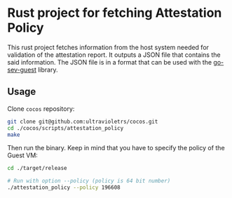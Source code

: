 # Rust project for fetching Attestation Policy
This rust project fetches information from the host system needed for validation of the attestation report. It outputs a JSON file that contains the said information.
The JSON file is in a format that can be used with the [go-sev-guest](https://github.com/google/go-sev-guest) library.

## Usage
Clone `cocos` repository:
```bash
git clone git@github.com:ultravioletrs/cocos.git
cd ./cocos/scripts/attestation_policy 
make
```

Then run the binary. Keep in mind that you have to specify the policy of the Guest VM:
```bash
cd ./target/release

# Run with option --policy (policy is 64 bit number) 
./attestation_policy --policy 196608
```